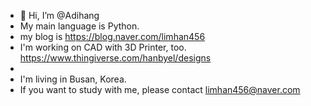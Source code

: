 - 👋 Hi, I’m @Adihang
- My main language is Python.
- my blog is https://blog.naver.com/limhan456
- I'm working on CAD with 3D Printer, too. https://www.thingiverse.com/hanbyel/designs
- 
- I'm living in Busan, Korea.
- If you want to study with me, please contact limhan456@naver.com
